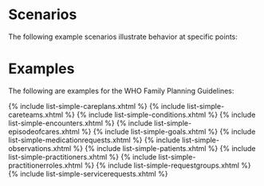# Scenarios

The following example scenarios illustrate behavior at specific points:


# Examples

The following are examples for the WHO Family Planning Guidelines:

{% include list-simple-careplans.xhtml %}
{% include list-simple-careteams.xhtml %}
{% include list-simple-conditions.xhtml %}
{% include list-simple-encounters.xhtml %}
{% include list-simple-episodeofcares.xhtml %}
{% include list-simple-goals.xhtml %}
{% include list-simple-medicationrequests.xhtml %}
{% include list-simple-observations.xhtml %}
{% include list-simple-patients.xhtml %}
{% include list-simple-practitioners.xhtml %}
{% include list-simple-practitionerroles.xhtml %}
{% include list-simple-requestgroups.xhtml %}
{% include list-simple-servicerequests.xhtml %}
